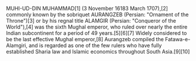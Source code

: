 MUHI-UD-DIN MUHAMMAD[1] (3 November 16183 March 1707),[2] commonly known by the sobriquet AURANGZEB (Persian: "Ornament of the Throne")[3] or by his regnal title ALAMGIR (Persian: "Conqueror of the World"),[4] was the sixth Mughal emperor, who ruled over nearly the entire Indian subcontinent for a period of 49 years.[5][6][7] Widely considered to be the last effective Mughal emperor,[8] Aurangzeb compiled the Fatawa-e-Alamgiri, and is regarded as one of the few rulers who have fully established Sharia law and Islamic economics throughout South Asia.[9][10]
